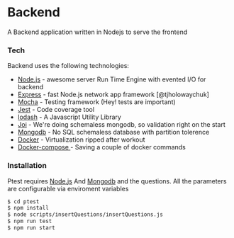 # Backend
A Backend application written in Nodejs to serve the frontend

### Tech

Backend uses the following technologies:

* [Node.js] - awesome server Run Time Engine with evented I/O for backend
* [Express] - fast Node.js network app framework [@tjholowaychuk]
* [Mocha] - Testing framework (Hey! tests are important)
* [Jest] - Code coverage tool
* [lodash] - A Javascript Utility Library
* [Joi] - We're doing schemaless mongodb, so validation right on the start
* [Mongodb] - No SQL schemaless database with partition tolerence
* [Docker] - Virtualization ripped after workout
* [Docker-compose ] - Saving a couple of docker commands

### Installation

Ptest requires [Node.js] And [Mongodb] and the questions. All the parameters are configurable via enviroment variables


```sh
$ cd ptest
$ npm install
$ node scripts/insertQuestions/insertQuestions.js
$ npm run test
$ npm run start
```





   [node.js]: <http://nodejs.org>
   [lodash]: <https://lodash.com/>
   [express]: <http://expressjs.com>
   [Mocha]: <https://mochajs.org/>
   [Jest]: <https://jestjs.io/>
   [Joi]: <https://github.com/hapijs/joi>
   [Mongodb]: <https://www.mongodb.com/>
   [Docker]: <https://www.docker.com/>
   [Docker-compose]: <https://docs.docker.com/compose/>

